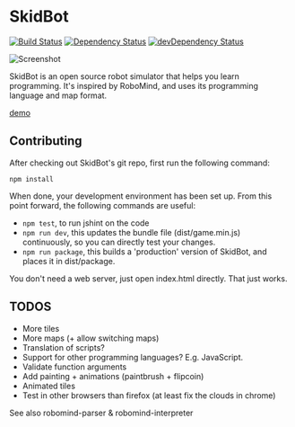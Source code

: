 SkidBot
=======

[![Build Status](https://travis-ci.org/marten-de-vries/skidbot.svg?branch=master)](https://travis-ci.org/marten-de-vries/skidbot)
[![Dependency Status](https://david-dm.org/marten-de-vries/skidbot.svg)](https://david-dm.org/marten-de-vries/skidbot)
[![devDependency Status](https://david-dm.org/marten-de-vries/skidbot/dev-status.svg)](https://david-dm.org/marten-de-vries/skidbot#info=devDependencies)

![Screenshot](http://i.cubeupload.com/IoMAJz.png)

SkidBot is an open source robot simulator that helps you learn
programming. It's inspired by RoboMind, and uses its programming
language and map format.

[demo](http://marten-de-vries.github.io/skidbot)

Contributing
------------

After checking out SkidBot's git repo, first run the following command:

``npm install``

When done, your development environment has been set up. From this
point forward, the following commands are useful:

- ``npm test``, to run jshint on the code
- ``npm run dev``, this updates the bundle file (dist/game.min.js)
  continuously, so you can directly test your changes.
- ``npm run package``, this builds a 'production' version of SkidBot,
  and places it in dist/package.

You don't need a web server, just open index.html directly. That just
works.

TODOS
-----

- More tiles
- More maps (+ allow switching maps)
- Translation of scripts?
- Support for other programming languages? E.g. JavaScript.
- Validate function arguments
- Add painting + animations (paintbrush + flipcoin)
- Animated tiles
- Test in other browsers than firefox (at least fix the clouds in chrome)

See also robomind-parser & robomind-interpreter

